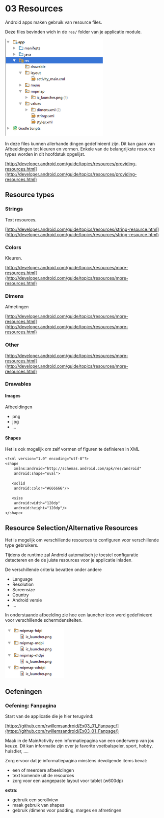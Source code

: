 # 03 Resources 



Android apps maken gebruik van resource files.

Deze files bevinden wich in de `res/` folder van je applicatie module.

![Hello World](/images/03_res2.png)

In deze files kunnen allerhande dingen gedefinieerd zijn. Dit kan gaan van Afbeeldingen tot kleuren en vormen. Enkele van de belangrijkste resource types worden in dit hoofdstuk opgelijst.

[http://developer.android.com/guide/topics/resources/providing-resources.html](http://developer.android.com/guide/topics/resources/providing-resources.html)

## Resource types ##

### Strings ###

Text resources.

[http://developer.android.com/guide/topics/resources/string-resource.html](http://developer.android.com/guide/topics/resources/string-resource.html)

### Colors ###

Kleuren.

[http://developer.android.com/guide/topics/resources/more-resources.html](http://developer.android.com/guide/topics/resources/more-resources.html)

### Dimens ###

Afmetingen

[http://developer.android.com/guide/topics/resources/more-resources.html](http://developer.android.com/guide/topics/resources/more-resources.html)
### Other 

[http://developer.android.com/guide/topics/resources/more-resources.html](http://developer.android.com/guide/topics/resources/more-resources.html)

### Drawables  ###
#### Images ####

Afbeeldingen

- png
- jpg
- ...

#### Shapes ####
Het is ook mogelijk om zelf vormen of figuren te definieren in XML


    <?xml version="1.0" encoding="utf-8"?>
    <shape
    	xmlns:android="http://schemas.android.com/apk/res/android"
    	android:shape="oval">
    
       <solid 
       	android:color="#666666"/>
    
       <size 
       	android:width="120dp"
    	android:height="120dp"/>
    </shape>

## Resource Selection/Alternative Resources ##

Het is mogelijk om verschillende resources te configuren voor verschillende type gebruikers.

Tijdens de runtime zal Android automatisch je toestel configuratie detecteren en de de juiste resources voor je 
applicatie inladen.

De verschillende criteria bevatten onder andere

- Language 
- Resolution 
- Screensize 
- Country 
- Android versie
- ...
 
In onderstaande afbeelding zie hoe een launcher icon werd gedefinieerd voor verschillende schermdensiteiten.

![Hello World](/images/03_dpi.png)


## Oefeningen

### Oefening: Fanpagina

Start van de applicatie die je hier terugvind:

[https://github.com/rwillemsandroid/Ex03_01_Fanpage/](https://github.com/rwillemsandroid/Ex03_01_Fanpage/)


Maak in de MainActivity een informatiepagina van een onderwerp van jou keuze.
Dit kan informatie zijn over je favorite voetbalspeler, sport, hobby, huisdier, ....


Zorg ervoor dat je informatiepagina minstens devolgende items bevat:

- een of meerdere afbeeldingen
- text komende uit de resources
- zorg voor een aangepaste layout voor tablet (w600dp)


**extra:**

- gebruik een scrollview
- maak gebruik van shapes
- gebruik /dimens voor padding, marges en afmetingen

